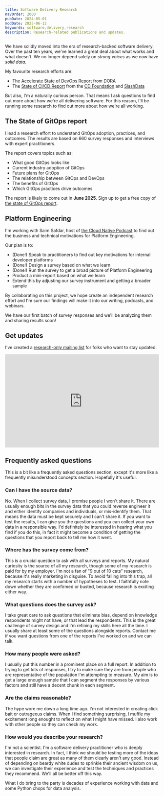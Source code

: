 ```yaml
---
title: Software Delivery Research
navOrder: 2000
pubDate: 2024-05-01
modDate: 2025-06-12
keywords: software,delivery,research
description: Research-related publications and updates.
---
```


We have solidly moved into the era of research-backed software delivery. Over the past ten years, we've learned a great deal about what works and what doesn't. We no longer depend solely on *strong voices* as we now have *solid data*.

My favourite research efforts are:

- The [Accelerate State of DevOps Report](https://dora.dev/research/) from [DORA](https://dora.dev/)
- The [State of CI/CD Report](https://cd.foundation/reports/) from the [CD Foundation](https://cd.foundation/) and [SlashData](https://www.slashdata.co/)

But also, I'm a naturally curious person. That means I ask questions to find out more about how we're all delivering software. For this reason, I'll be running some research to find out more about how we're all working.

## The State of GitOps report

I lead a research effort to understand GitOps adoption, practices, and outcomes. The results are based on 660 survey responses and interviews with expert practitioners.

The report covers topics such as:

- What good GitOps looks like
- Current industry adoption of GitOps
- Future plans for GitOps
- The relationship between GitOps and DevOps
- The benefits of GitOps
- Which GitOps practices drive outcomes

The report is likely to come out in **June 2025**. Sign up to get a free copy of [the state of GitOps report](https://octopus.com/publications/state-of-gitops-report). 

## Platform Engineering

I'm working with Saim Safdar, host of [the Cloud Native Podcast](https://www.youtube.com/@cloudnativefm) to find out the business and technical motivations for Platform Engineering.

Our plan is to:

- (Done!) Speak to practitioners to find out key motivations for internal developer platforms
- (Done!) Design a survey based on what we learn
- (Done!) Run the survey to get a broad picture of Platform Engineering
- Product a mini-report based on what we learn
- Extend this by adjusting our survey instrument and getting a broader sample

By collaborating on this project, we hope create an independent research effort and I'm sure our findings will make it into our writing, podcasts, and webinars.

We have our first batch of survey responses and we'll be analyzing them and sharing results soon!

## Get updates

I've created a [research-only mailing list](https://oc.to/research-updates) for folks who want to stay updated.

<iframe width="540" height="305" src="https://sibforms.com/serve/MUIFAPDnrZI-NoozGdJ2Yl2sW4ZeTb_IP2vOOEBZwCYhS8DA-LNQHnccCfJyxElaWZM8h104CRnTJW7aqE3IRwvi58V9m3Ns8nzZmCcbW2QbGkvBvj3a4gYpQ9erVOE6BZ-P6VZh_1xfej8huScT4cDHmS2ROUX4miuJ-NsVczdZP-2mpFkCWDCuY_pybOOZ0H4GxAOEVxGK7ijs" frameborder="0" scrolling="auto" allowfullscreen style="display: block;margin-left: auto;margin-right: auto;width: 100%;"></iframe>

## Frequently asked questions

This is a bit like a frequently asked questions section, except it's more like a frequently misunderstood concepts section. Hopefully it's useful.

### Can I have the source data?

No. When I collect survey data, I promise people I won't share it. There are usually enough bits in the survey data that you could reverse engineer it and either identify companies and individuals, or mis-identify them. That means the data must be kept securely and I can't share it. If you want to test the results, I can give you the questions and you can collect your own data in a responsible way. I'd definitely be interested in hearing what you find if you do this, in fact it might become a condition of getting the questions that you report back to tell me how it went.

### Where has the survey come from?

This is a crucial question to ask with all surveys and reports. My natural curiosity is the source of all my research, though some of my research is paid for by my employer. I'm not a fan of "9 out of 10 cats" research, because it's really marketing in disguise. To avoid falling into this trap, all my research starts with a number of hypotheses to test. I faithfully note down whether they are confirmed or busted, because research is exciting either way.

### What questions does the survey ask?

I take great care to ask questions that eliminate bias, depend on knowledge respondents might not have, or that lead the respondents. This is the great challenge of survey design and I'm refining my skills here all the time. I usually share at least some of the questions alongside reports. Contact me if you want questions from one of the reports I've worked on and we can talk.

### How many people were asked?

I usually put this number in a prominent place on a full report. In addition to trying to get lots of responses, I try to make sure they are from people who are representative of the population I'm attempting to measure. My aim is to get a large enough sample that I can segment the responses by various factors and still have a decent chunk in each segment.

### Are the claims reasonable?

The hype wore me down a long time ago. I'm not interested in creating click bait or outrageous claims. When I find something surprising, I muffle my excitement long enought to reflect on what I might have missed. I also work with other people so they can check my work.

### How would you describe your research?

I'm not a scientist. I'm a software delivery practitioner who is deeply interested in research. In fact, I think we should be testing more of the ideas that people claim are great as many of them clearly aren't any good. Instead of depending on beardy white dudes to sprinkle their ancient wisdom on us, we can investigate their experience and test the techniques and practices they recommend. We'll all be better off this way.

What I do bring to the party is decades of experience working with data and some Python chops for data analysis.
